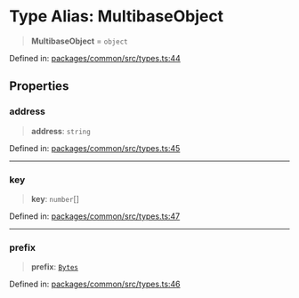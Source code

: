 # Type Alias: MultibaseObject

> **MultibaseObject** = `object`

Defined in: [packages/common/src/types.ts:44](https://github.com/dcdpr/did-btcr2-js/blob/4a717493e735221d072999f212891939f4de3f23/packages/common/src/types.ts#L44)

## Properties

### address

> **address**: `string`

Defined in: [packages/common/src/types.ts:45](https://github.com/dcdpr/did-btcr2-js/blob/4a717493e735221d072999f212891939f4de3f23/packages/common/src/types.ts#L45)

***

### key

> **key**: `number`[]

Defined in: [packages/common/src/types.ts:47](https://github.com/dcdpr/did-btcr2-js/blob/4a717493e735221d072999f212891939f4de3f23/packages/common/src/types.ts#L47)

***

### prefix

> **prefix**: [`Bytes`](Bytes.md)

Defined in: [packages/common/src/types.ts:46](https://github.com/dcdpr/did-btcr2-js/blob/4a717493e735221d072999f212891939f4de3f23/packages/common/src/types.ts#L46)
